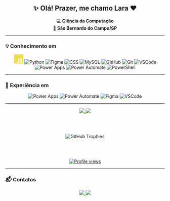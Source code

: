 <h2 align="center">✨ Olá! Prazer, me chamo <strong>Lara ❤️</strong></h2>

<p align="center">
  💻 <strong>Ciência da Computação</strong> <br>
  🚏 <strong>São Bernardo do Campo/SP</strong>
</p>

---

### 💡 Conhecimento em

<p align="center">
  <img alt="JavaScript" height="30" width="30" src="https://raw.githubusercontent.com/devicons/devicon/master/icons/javascript/javascript-plain.svg">
  <img alt="Python" height="30" width="30" src="https://cdn.jsdelivr.net/gh/devicons/devicon/icons/python/python-original.svg">
  <img alt="Figma" height="30" width="30" src="https://cdn.jsdelivr.net/gh/devicons/devicon/icons/figma/figma-original.svg">
  <img alt="CSS" height="30" width="30" src="https://cdn.jsdelivr.net/gh/devicons/devicon/icons/css3/css3-original.svg">
  <img alt="MySQL" height="40" width="40" src="https://cdn.jsdelivr.net/gh/devicons/devicon/icons/mysql/mysql-original-wordmark.svg">
  <img alt="GitHub" height="30" width="30" src="https://cdn.jsdelivr.net/gh/devicons/devicon/icons/github/github-original.svg">
  <img alt="Git" height="30" width="30" src="https://cdn.jsdelivr.net/gh/devicons/devicon/icons/git/git-original.svg">
  <img alt="VSCode" height="30" width="30" src="https://cdn.jsdelivr.net/gh/devicons/devicon/icons/vscode/vscode-original.svg">
  <img alt="Power Apps" height="30" width="30" src="https://img.icons8.com/?size=512&id=OU2ddOKw840K&format=png">
  <img alt="Power Automate" height="30" width="30" src="https://img.icons8.com/?size=512&id=kTTt25v6Drpd&format=png">
  <img alt="PowerShell" height="30" width="30" src="https://cdn.jsdelivr.net/gh/devicons/devicon/icons/powershell/powershell-original.svg">
</p>

---

### 🚀 Experiência em

<p align="center">
  <img alt="Power Apps" height="30" width="30" src="https://img.icons8.com/?size=512&id=OU2ddOKw840K&format=png">
  <img alt="Power Automate" height="30" width="30" src="https://img.icons8.com/?size=512&id=kTTt25v6Drpd&format=png">
  <img alt="Figma" height="30" width="30" src="https://cdn.jsdelivr.net/gh/devicons/devicon/icons/figma/figma-original.svg">
  <img alt="VSCode" height="30" width="30" src="https://cdn.jsdelivr.net/gh/devicons/devicon/icons/vscode/vscode-original.svg">
</p>

---

<div align="center">

  <a href="https://github.com/LaraSampaio20">
    <img height="180em" src="https://github-readme-stats.vercel.app/api?username=LaraSampaio20&show_icons=true&theme=dracula&include_all_commits=true&count_private=true"/>
    <img height="180em" src="https://github-readme-stats.vercel.app/api/top-langs/?username=LaraSampaio20&layout=compact&langs_count=8&theme=dracula"/>
  </a>

  <br><br>

  <img src="https://github-profile-trophy.vercel.app/?username=LaraSampaio20&theme=dracula&no-bg=true&no-frame=true&row=1&margin-w=10" alt="GitHub Trophies"/>

  <br><br>

  <a href="https://github.com/LaraSampaio20">
    <img src="https://komarev.com/ghpvc/?username=LaraSampaio20&color=ff79c6&style=flat-square" alt="Profile views"/>
  </a>

</div>

---

### 📬 Contatos

<p align="center">
  <a href="https://www.linkedin.com/in/larasampaio/" target="_blank">
    <img src="https://img.shields.io/badge/-LinkedIn-%230077B5?style=for-the-badge&logo=linkedin&logoColor=white"/>
  </a>
  <a href="mailto:larasampaio2394@gmail.com">
    <img src="https://img.shields.io/badge/Gmail-D14836?style=for-the-badge&logo=gmail&logoColor=white"/>
  </a>
</p>

<div align="center">


</div>
